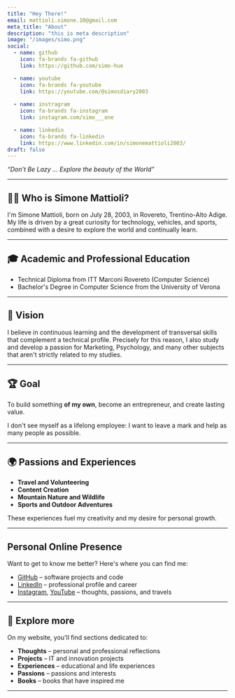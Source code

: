 ```yaml
---
title: "Hey There!"
email: mattioli.simone.10@gmail.com
meta_title: "About"
description: "this is meta description"
image: "/images/simo.png"
social:
  - name: github
    icon: fa-brands fa-github
    link: https://github.com/simo-hue

  - name: youtube
    icon: fa-brands fa-youtube
    link: https://youtube.com/@simosdiary2003
  
  - name: instragram
    icon: fa-brands fa-instagram
    link: instagram.com/simo___one

  - name: linkedin
    icon: fa-brands fa-linkedin
    link: https://www.linkedin.com/in/simonemattioli2003/ 
draft: false
---
```


*“Don’t Be Lazy … Explore the beauty of the World”*

---

## 👨‍💻 Who is Simone Mattioli?

I'm Simone Mattioli, born on July 28, 2003, in Rovereto, Trentino-Alto Adige.
My life is driven by a great curiosity for technology, vehicles, and sports, combined with a desire to explore the world and continually learn.

---

## 🎓 Academic and Professional Education

- Technical Diploma from ITT Marconi Rovereto (Computer Science)
- Bachelor's Degree in Computer Science from the University of Verona

---

## 🚀 Vision

I believe in continuous learning and the development of transversal skills that complement a technical profile.
Precisely for this reason, I also study and develop a passion for Marketing, Psychology, and many other subjects that aren't strictly related to my studies.

---

## 🏆 Goal
To build something **of my own**, become an entrepreneur, and create lasting value.

I don't see myself as a lifelong employee: I want to leave a mark and help as many people as possible.

---

## 🌍 Passions and Experiences

- **Travel and Volunteering**
- **Content Creation**
- **Mountain Nature and Wildlife**
- **Sports and Outdoor Adventures**

These experiences fuel my creativity and my desire for personal growth.

---

## Personal Online Presence

Want to get to know me better? Here's where you can find me:

- [GitHub](https://github.com/simo-hue) – software projects and code
- [LinkedIn](https://www.linkedin.com/in/simonemattioli2003/) – professional profile and career
- [Instagram](https://www.instagram.com/simo___one/), [YouTube](https://youtube.com/@simosdiary2003) – thoughts, passions, and travels

---

## 🔎 Explore more

On my website, you'll find sections dedicated to:

- **Thoughts** – personal and professional reflections
- **Projects** – IT and innovation projects
- **Experiences** – educational and life experiences
- **Passions** – passions and interests
- **Books** – books that have inspired me

---